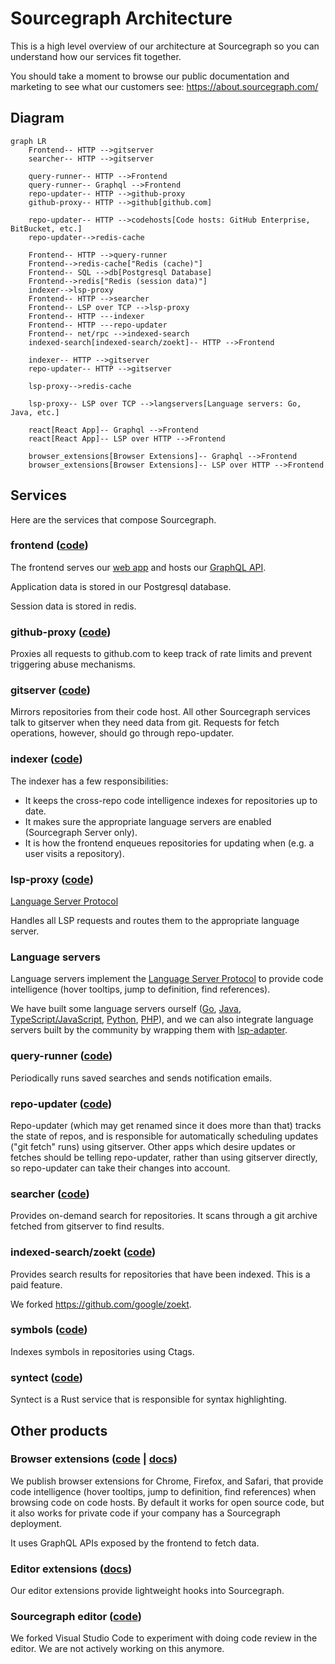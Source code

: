 # Sourcegraph Architecture

This is a high level overview of our architecture at Sourcegraph so you can understand how our services fit together.

You should take a moment to browse our public documentation and marketing to see what our customers see:
https://about.sourcegraph.com/

## Diagram

```mermaid
graph LR
    Frontend-- HTTP -->gitserver
    searcher-- HTTP -->gitserver

    query-runner-- HTTP -->Frontend
    query-runner-- Graphql -->Frontend
    repo-updater-- HTTP -->github-proxy
    github-proxy-- HTTP -->github[github.com]

    repo-updater-- HTTP -->codehosts[Code hosts: GitHub Enterprise, BitBucket, etc.]
    repo-updater-->redis-cache

    Frontend-- HTTP -->query-runner
    Frontend-->redis-cache["Redis (cache)"]
    Frontend-- SQL -->db[Postgresql Database]
    Frontend-->redis["Redis (session data)"]
    indexer-->lsp-proxy
    Frontend-- HTTP -->searcher
    Frontend-- LSP over TCP -->lsp-proxy
    Frontend-- HTTP ---indexer
    Frontend-- HTTP ---repo-updater
    Frontend-- net/rpc -->indexed-search
    indexed-search[indexed-search/zoekt]-- HTTP -->Frontend

    indexer-- HTTP -->gitserver
    repo-updater-- HTTP -->gitserver

    lsp-proxy-->redis-cache

    lsp-proxy-- LSP over TCP -->langservers[Language servers: Go, Java, etc.]

    react[React App]-- Graphql -->Frontend
    react[React App]-- LSP over HTTP -->Frontend

    browser_extensions[Browser Extensions]-- Graphql -->Frontend
    browser_extensions[Browser Extensions]-- LSP over HTTP -->Frontend
```

## Services

Here are the services that compose Sourcegraph.

### frontend ([code](https://sourcegraph.sgdev.org/github.com/sourcegraph/sourcegraph/-/tree/cmd/frontend))

The frontend serves our [web app](https://sourcegraph.sgdev.org/github.com/sourcegraph/sourcegraph/-/tree/web) and hosts our [GraphQL API](https://about.sourcegraph.com/docs/features/api/).

Application data is stored in our Postgresql database.

Session data is stored in redis.

### github-proxy ([code](https://sourcegraph.sgdev.org/github.com/sourcegraph/sourcegraph/-/tree/cmd/github-proxy))

Proxies all requests to github.com to keep track of rate limits and prevent triggering abuse mechanisms.

### gitserver ([code](https://sourcegraph.sgdev.org/github.com/sourcegraph/sourcegraph/-/tree/cmd/gitserver))

Mirrors repositories from their code host. All other Sourcegraph services talk to gitserver when they need data from git. Requests for fetch operations, however, should go through repo-updater.

### indexer ([code](https://sourcegraph.sgdev.org/github.com/sourcegraph/sourcegraph/-/tree/cmd/indexer))

The indexer has a few responsibilities:

- It keeps the cross-repo code intelligence indexes for repositories up to date.
- It makes sure the appropriate language servers are enabled (Sourcegraph Server only).
- It is how the frontend enqueues repositories for updating when (e.g. a user visits a repository).

### lsp-proxy ([code](https://sourcegraph.sgdev.org/github.com/sourcegraph/sourcegraph/-/tree/cmd/lsp-proxy))

[Language Server Protocol](https://microsoft.github.io/language-server-protocol/)

Handles all LSP requests and routes them to the appropriate language server.

### Language servers

Language servers implement the [Language Server Protocol](https://microsoft.github.io/language-server-protocol/) to provide code intelligence (hover tooltips, jump to definition, find references).

We have built some language servers ourself ([Go](https://github.com/sourcegraph/go-langserver), [Java](https://github.com/sourcegraph/java-langserver), [TypeScript/JavaScript](https://github.com/sourcegraph/javascript-typescript-langserver), [Python](https://github.com/sourcegraph/python-langserver), [PHP](https://github.com/felixfbecker/php-language-server)), and we can also integrate language servers built by the community by wrapping them with [lsp-adapter](https://github.com/sourcegraph/lsp-adapter).

### query-runner ([code](https://sourcegraph.sgdev.org/github.com/sourcegraph/sourcegraph/-/tree/cmd/query-runner))

Periodically runs saved searches and sends notification emails.

### repo-updater ([code](https://sourcegraph.sgdev.org/github.com/sourcegraph/sourcegraph/-/tree/cmd/repo-updater))

Repo-updater (which may get renamed since it does more than that) tracks the state of repos, and is responsible for automatically scheduling updates ("git fetch" runs) using gitserver. Other apps which desire updates or fetches should be telling repo-updater, rather than using gitserver directly, so repo-updater can take their changes into account.

### searcher ([code](https://sourcegraph.sgdev.org/github.com/sourcegraph/sourcegraph/-/tree/cmd/searcher))

Provides on-demand search for repositories. It scans through a git archive fetched from gitserver to find results.

### indexed-search/zoekt ([code](https://github.com/sourcegraph/zoekt))

Provides search results for repositories that have been indexed. This is a paid feature.

We forked https://github.com/google/zoekt.

### symbols ([code](https://sourcegraph.sgdev.org/github.com/sourcegraph/sourcegraph/-/tree/cmd/symbols))

Indexes symbols in repositories using Ctags.

### syntect ([code](https://github.com/sourcegraph/syntect_server))

Syntect is a Rust service that is responsible for syntax highlighting.

## Other products

### Browser extensions ([code](https://sourcegraph.sgdev.org/github.com/sourcegraph/browser-extension) | [docs](https://about.sourcegraph.com/docs/features/browser-extension/))

We publish browser extensions for Chrome, Firefox, and Safari, that provide code intelligence (hover tooltips, jump to definition, find references) when browsing code on code hosts. By default it works for open source code, but it also works for private code if your company has a Sourcegraph deployment.

It uses GraphQL APIs exposed by the frontend to fetch data.

### Editor extensions ([docs](https://about.sourcegraph.com/docs/integrations/editor-plugins))

Our editor extensions provide lightweight hooks into Sourcegraph.

### Sourcegraph editor ([code](https://github.com/sourcegraph/src))

We forked Visual Studio Code to experiment with doing code review in the editor. We are not actively working on this anymore.
